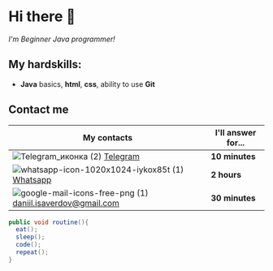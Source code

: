 # Hi there 👋

*I'm Beginner Java programmer!*

## My hardskills:
* **Java** basics, **html**, **css**, ability to use **Git**
## Contact me
|My contacts|I'll answer for...|
|--------------|--------------|
|![Telegram_иконка (2)](https://github.com/user-attachments/assets/9dc9eec1-33c4-4680-80b6-9c4a8f87a9af) [Telegram](https://t.me/mrdan1kk)|**10 minutes**|
|![whatsapp-icon-1020x1024-iykox85t (1)](https://github.com/user-attachments/assets/8c7225ef-1237-440a-8e47-ef6d3be5de71) [Whatsapp](https://api.whatsapp.com/send?phone=79187669909)|**2 hours**|    
|![google-mail-icons-free-png (1)](https://github.com/user-attachments/assets/25f29ca5-7809-45f4-90af-60a34c29043f) daniil.isaverdov@gmail.com|**30 minutes**|

```java
public void routine(){
  eat();
  sleep();
  code();
  repeat();
}
```



